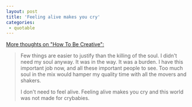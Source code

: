 ```yaml
---
layout: post
title: 'Feeling alive makes you cry'
categories:
 - quotable
---
```


<a href="http://www.gapingvoid.com/Moveable_Type/archives/001719.html">More thoughts on "How To Be Creative":</a><blockquote>Few things are easier to justify than the killing of the soul. I didn't need my soul anyway. It was in the way. It was a burden. I have this important job now, and all these important people to see. Too much soul in the mix would hamper my quality time with all the movers and shakers.



I don't need to feel alive. Feeling alive makes you cry and this world was not made for crybabies.</blockquote>